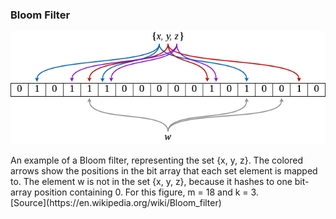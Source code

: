 ### Bloom Filter

![](./_Assets/images/649px-Bloom_filter.svg.png)

<div class="smaller">An example of a Bloom filter, representing the set {x, y, z}. The colored arrows show the positions in the bit array that each set element is mapped to. The element w is not in the set {x, y, z}, because it hashes to one bit-array position containing 0. For this figure, m = 18 and k = 3.</div>

<div class="source">[Source](https://en.wikipedia.org/wiki/Bloom_filter)</div>
